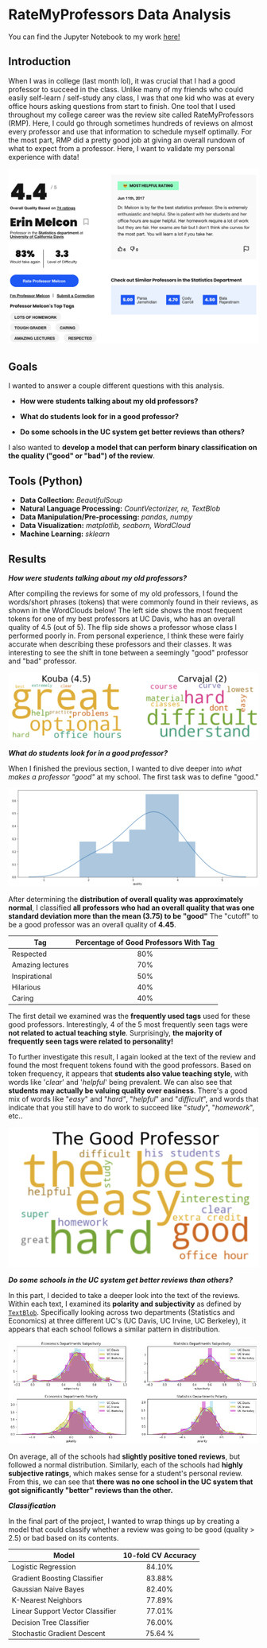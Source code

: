 # RateMyProfessors Data Analysis

You can find the Jupyter Notebook to my work [here!](https://github.com/tylerchang23/ratemyprof/blob/master/RMP_FINAL.ipynb)

## Introduction

When I was in college (last month lol), it was crucial that I had a good professor to succeed in the class. Unlike many of my friends who could easily self-learn / self-study any class, I was that one kid who was at every office hours asking questions from start to finish. One tool that I used throughout my college career was the review site called RateMyProfessors (RMP). Here, I could go through sometimes hundreds of reviews on almost every professor and use that information to schedule myself optimally. For the most part, RMP did a pretty good job at giving an overall rundown of what to expect from a professor. Here, I want to validate my personal experience with data!

![alt text](https://github.com/tylerchang23/ratemyprof/blob/master/images/erin.png)

## Goals

I wanted to answer a couple different questions with this analysis.

* **How were students talking about my old professors?**

* **What do students look for in a good professor?**

* **Do some schools in the UC system get better reviews than others?**

I also wanted to **develop a model that can perform binary classification on the quality ("good" or "bad") of the review**.

## Tools (Python)

* **Data Collection:** *BeautifulSoup*
* **Natural Language Processing:** *CountVectorizer, re, TextBlob*
* **Data Manipulation/Pre-processing:** *pandas, numpy*
* **Data Visualization:** *matplotlib, seaborn, WordCloud*
* **Machine Learning:** *sklearn*

## Results

***How were students talking about my old professors?***

After compiling the reviews for some of my old professors, I found the words/short phrases (tokens) that were commonly found in their reviews, as shown in the WordClouds below! The left side shows the most frequent tokens for one of my best professors at UC Davis, who has an overall quality of 4.5 (out of 5). The flip side shows a professor whose class I performed poorly in. From personal experience, I think these were fairly accurate when describing these professors and their classes. It was interesting to see the shift in tone between a seemingly "good" professor and "bad" professor.

![alt text](https://github.com/tylerchang23/ratemyprof/blob/master/images/wordcloud.png)

***What do students look for in a good professor?***

When I finished the previous section, I wanted to dive deeper into *what makes a professor "good"* at my school. The first task was to define "good."

![alt text](https://github.com/tylerchang23/ratemyprof/blob/master/images/quality_dist.png)

After determining the **distribution of overall quality was approximately normal**, I classified **all professors who had an overall quality that was one standard deviation more than the mean (3.75) to be "good"** The "cutoff" to be a good professor was an overall quality of **4.45**.

| Tag       | Percentage of Good Professors With Tag|
| ------------- |:-------------:|
| Respected| 80% |
| Amazing lectures| 70% |   
| Inspirational | 50% |
| Hilarious | 40% |
| Caring | 40% |

The first detail we examined was the **frequently used tags** used for these good professors. Interestingly, 4 of the 5 most frequently seen tags were **not related to actual teaching style**. Surprisingly, **the majority of frequently seen tags were related to personality!**

To further investigate this result, I again looked at the text of the review and found the most frequent tokens found with the good professors. Based on token frequency, it appears that **students also value teaching style**, with words like '*clear*' and '*helpful*' being prevalent. We can also see that **students may actually be valuing quality over easiness**. There's a good mix of words like "*easy*" and "*hard"*, "*helpful*" and "*difficult*", and words that indicate that you still have to do work to succeed like "*study*", "*homework*", etc..

![alt text](https://github.com/tylerchang23/ratemyprof/blob/master/images/good_prof.png)

***Do some schools in the UC system get better reviews than others?***

In this part, I decided to take a deeper look into the text of the reviews. Within each text, I examined its **polarity and subjectivity** as defined by [`TextBlob`](https://textblob.readthedocs.io/en/dev/). Specifically looking across two departments (Statistics and Economics) at three different UC's (UC Davis, UC Irvine, UC Berkeley), it appears that each school follows a similar pattern in distribution.

![alt text](https://github.com/tylerchang23/ratemyprof/blob/master/images/schools.png)

On average, all of the schools had **slightly positive toned reviews**, but followed a normal distribution. Similarly, each of the schools had **highly subjective ratings**, which makes sense for a student's personal review. From this, we can see that **there was no one school in the UC system that got significantly "better" reviews than the other.**

***Classification***

In the final part of the project, I wanted to wrap things up by creating a model that could classify whether a review was going to be good (quality > 2.5) or bad based on its contents.

| Model      | 10-fold CV Accuracy|
| ------------- |:-------------:|
| Logistic Regression| 84.10% |
| Gradient Boosting Classifier| 83.88% |   
| Gaussian Naive Bayes| 82.40% |
| K-Nearest Neighbors | 77.89% |
| Linear Support Vector Classifier | 77.01% |
| Decision Tree Classifier | 76.00% |
| Stochastic Gradient Descent | 75.64 % |

